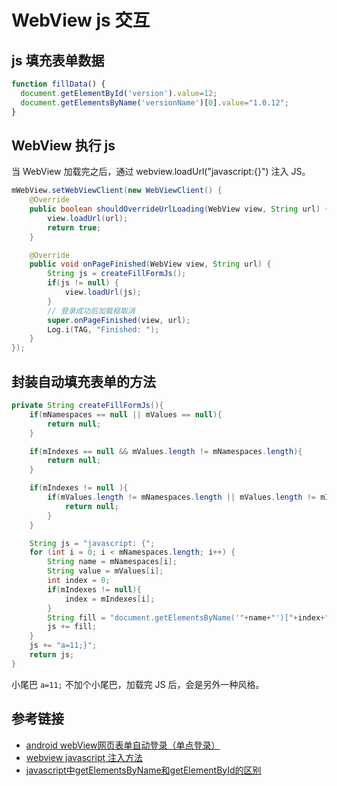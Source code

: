 # WebView js 交互

## js 填充表单数据
```javascript
function fillData() {
  document.getElementById('version').value=12;
  document.getElementsByName('versionName')[0].value="1.0.12";
}
```
## WebView 执行 js
当 WebView 加载完之后，通过 webview.loadUrl("javascript:{}") 注入 JS。
```java
mWebView.setWebViewClient(new WebViewClient() {
    @Override
    public boolean shouldOverrideUrlLoading(WebView view, String url) {
        view.loadUrl(url);
        return true;
    }

    @Override
    public void onPageFinished(WebView view, String url) {
        String js = createFillFormJs();
        if(js != null) {
            view.loadUrl(js);
        }
        // 登录成功后加载框取消
        super.onPageFinished(view, url);
        Log.i(TAG, "Finished: ");
    }
});
```
## 封装自动填充表单的方法
```java
private String createFillFormJs(){
    if(mNamespaces == null || mValues == null){
        return null;
    }

    if(mIndexes == null && mValues.length != mNamespaces.length){
        return null;
    }

    if(mIndexes != null ){
        if(mValues.length != mNamespaces.length || mValues.length != mIndexes.length){
            return null;
        }
    }

    String js = "javascript: {";
    for (int i = 0; i < mNamespaces.length; i++) {
        String name = mNamespaces[i];
        String value = mValues[i];
        int index = 0;
        if(mIndexes != null){
            index = mIndexes[i];
        }
        String fill = "document.getElementsByName('"+name+"')["+index+"].value = '"+value+"';";
        js += fill;
    }
    js += "a=11;}";
    return js;
}
```
小尾巴 `a=11;` 不加个小尾巴，加载完 JS 后，会是另外一种风格。

## 参考链接
- [android webView网页表单自动登录（单点登录）](http://www.android100.org/html/201503/19/128692.html)
- [webview javascript 注入方法](http://www.cnblogs.com/rayray/p/3680500.html)
- [javascript中getElementsByName和getElementById的区别](http://blog.csdn.net/bzuld/article/details/6619730)
